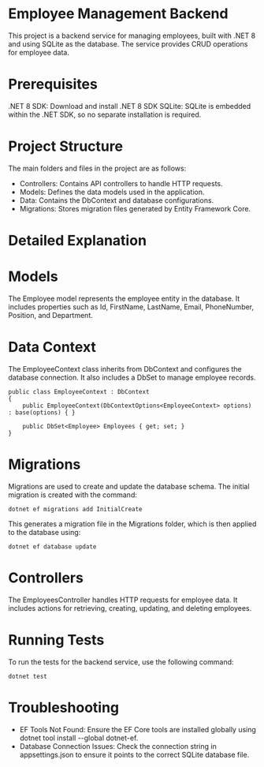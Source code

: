 # Employee Management Backend
This project is a backend service for managing employees, built with .NET 8 and using SQLite as the database. The service provides CRUD operations for employee data.

# Prerequisites
.NET 8 SDK: Download and install .NET 8 SDK
SQLite: SQLite is embedded within the .NET SDK, so no separate installation is required.

# Project Structure
The main folders and files in the project are as follows:

- Controllers: Contains API controllers to handle HTTP requests.
- Models: Defines the data models used in the application.
- Data: Contains the DbContext and database configurations.
- Migrations: Stores migration files generated by Entity Framework Core.

# Detailed Explanation
# Models
The Employee model represents the employee entity in the database. It includes properties such as Id, FirstName, LastName, Email, PhoneNumber, Position, and Department.

# Data Context
The EmployeeContext class inherits from DbContext and configures the database connection. It also includes a DbSet<Employee> to manage employee records.

```
public class EmployeeContext : DbContext
{
    public EmployeeContext(DbContextOptions<EmployeeContext> options) : base(options) { }

    public DbSet<Employee> Employees { get; set; }
}
```

# Migrations
Migrations are used to create and update the database schema. The initial migration is created with the command:
```
dotnet ef migrations add InitialCreate
```
This generates a migration file in the Migrations folder, which is then applied to the database using:
```
dotnet ef database update
```

# Controllers
The EmployeesController handles HTTP requests for employee data. It includes actions for retrieving, creating, updating, and deleting employees.

# Running Tests
To run the tests for the backend service, use the following command:
```
dotnet test
```
# Troubleshooting
- EF Tools Not Found: Ensure the EF Core tools are installed globally using dotnet tool install --global dotnet-ef.
- Database Connection Issues: Check the connection string in appsettings.json to ensure it points to the correct SQLite database file.





